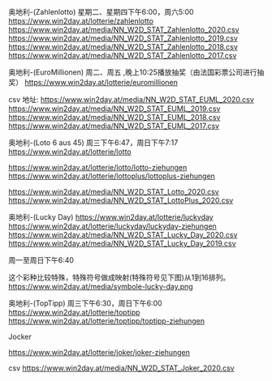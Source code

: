 <!--
 * @Author: maple
 * @Date: 2020-09-02 21:30:07
 * @LastEditors: maple
 * @LastEditTime: 2020-09-18 22:16:51
-->
奥地利-(Zahlenlotto)
星期二、星期四下午6:00，周六5:00
https://www.win2day.at/lotterie/zahlenlotto
https://www.win2day.at/media/NN_W2D_STAT_Zahlenlotto_2020.csv
https://www.win2day.at/media/NN_W2D_STAT_Zahlenlotto_2019.csv
https://www.win2day.at/media/NN_W2D_STAT_Zahlenlotto_2018.csv
https://www.win2day.at/media/NN_W2D_STAT_Zahlenlotto_2017.csv


奥地利-(EuroMillionen)
周二、周五 ,晚上10:25播放抽奖（由法国彩票公司进行抽奖）
https://www.win2day.at/lotterie/euromillionen

csv 地址:
https://www.win2day.at/media/NN_W2D_STAT_EUML_2020.csv
https://www.win2day.at/media/NN_W2D_STAT_EUML_2019.csv
https://www.win2day.at/media/NN_W2D_STAT_EUML_2018.csv
https://www.win2day.at/media/NN_W2D_STAT_EUML_2017.csv


奥地利-(Loto 6 aus 45)
周三下午6:47，周日下午7:17
https://www.win2day.at/lotterie/lotto

https://www.win2day.at/lotterie/lotto/lotto-ziehungen
https://www.win2day.at/lotterie/lottoplus/lottoplus-ziehungen

https://www.win2day.at/media/NN_W2D_STAT_Lotto_2020.csv
https://www.win2day.at/media/NN_W2D_STAT_LottoPlus_2020.csv


奥地利-(Lucky Day)
https://www.win2day.at/lotterie/luckyday
https://www.win2day.at/lotterie/luckyday/luckyday-ziehungen
https://www.win2day.at/media/NN_W2D_STAT_Lucky_Day_2020.csv
https://www.win2day.at/media/NN_W2D_STAT_Lucky_Day_2019.csv

周一至周日下午6:40

这个彩种比较特殊，特殊符号做成映射(特殊符号见下图)从1到16排列。
https://www.win2day.at/media/symbole-lucky-day.png


奥地利-(TopTipp)
周三下午6:30，周日下午6:00
https://www.win2day.at/lotterie/toptipp
https://www.win2day.at/lotterie/toptipp/toptipp-ziehungen


Jocker

https://www.win2day.at/lotterie/joker/joker-ziehungen

csv 
https://www.win2day.at/media/NN_W2D_STAT_Joker_2020.csv




